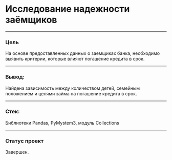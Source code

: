 # Исследование надежности заёмщиков

-------------------

### Цель

На основе предоставленных данных о заемщиках банка, необходимо выявить критерии, которые влияют погашение кредита в срок. 

------------------

### Вывод:

Найдена зависимость между количеством детей, семейным положением и целями займа на погашение кредита в срок.

---------------------

### Стек:

Библиотеки Pandas, PyMystem3, модуль Collections

--------------------

### Статус проект

Завершен.
